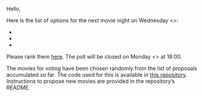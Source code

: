 Hello,

Here is the list of options for the next movie night on Wednesday <>:

* [](https://www.imdb.com/title/<>/)
* [](https://www.imdb.com/title/<>/)
* [](https://www.imdb.com/title/<>/)

Please rank them [here](). The poll will be closed on Monday <> at 18:00.

The movies for voting have been chosen randomly from the list of proposals accumulated so far. The code used for this is available in [this repository](https://github.com/andrey-popov/cine-club). Instructions to propose new movies are provided in the repository’s README.